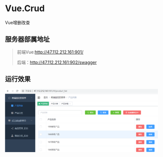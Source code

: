 # Vue.Crud
Vue增删改查

## 服务器部属地址
> 前端Vue:http://47.112.212.161:901/<p/>
> 后端：http://47.112.212.161:902/swagger

## 运行效果
![alt 运行效果](https://github.com/bigbigword3/Vue.Crud/blob/master/markimgs/view.png)